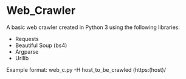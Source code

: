 # Web_Crawler
 A basic web crawler created in Python 3
 using the following libraries:
* Requests
* Beautiful Soup (bs4)
* Argparse
* Urllib

Example format:
	web_c.py -H host_to_be_crawled (https:(host)/